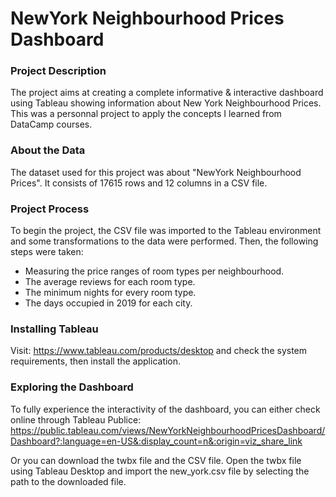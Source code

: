# NewYork Neighbourhood Prices Dashboard

### Project Description
The project aims at creating a complete informative & interactive dashboard using Tableau showing information about New York Neighbourhood Prices. This was a personnal project to apply the concepts I learned from DataCamp courses.

### About the Data
The dataset used for this project was about "NewYork Neighbourhood Prices". It consists of 17615 rows and 12 columns in a CSV file.

### Project Process
To begin the project, the CSV file was imported to the Tableau environment and some transformations to the data were performed. 
Then, the following steps were taken:
- Measuring the price ranges of room types per neighbourhood.
- The average reviews for each room type.
- The minimum nights for every room type.
- The days occupied in 2019 for each city.

### Installing Tableau
Visit: https://www.tableau.com/products/desktop and check the system requirements, then install the application.

### Exploring the Dashboard
To fully experience the interactivity of the dashboard, you can either check online through Tableau Publice: https://public.tableau.com/views/NewYorkNeighbourhoodPricesDashboard/Dashboard?:language=en-US&:display_count=n&:origin=viz_share_link

Or you can download the twbx file and the CSV file. Open the twbx file using Tableau Desktop and import the new_york.csv file by selecting the path to the downloaded file. 
